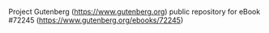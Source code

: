 Project Gutenberg (https://www.gutenberg.org) public repository
for eBook #72245 (https://www.gutenberg.org/ebooks/72245)
